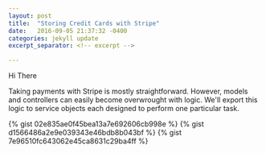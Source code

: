 ```yaml
---
layout: post
title:  "Storing Credit Cards with Stripe"
date:   2016-09-05 21:37:32 -0400
categories: jekyll update
excerpt_separator: <!-- excerpt -->

---
```

Hi There

Taking payments with Stripe is mostly straightforward. However, models and controllers can easily become overwrought with logic. We'll export this logic to service objects each designed to perform one particular task.

<!-- excerpt -->

{% gist 02e835ae0f45bea13a7e692606cb998e %}
{% gist d1566486a2e9e039343e46bdb8b043bf %}
{% gist 7e96510fc643062e45ca8631c29ba4ff %}
